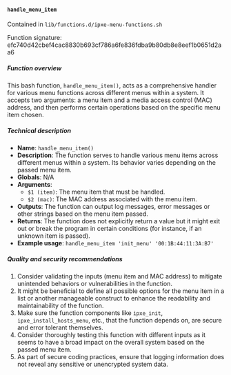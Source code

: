 #### `handle_menu_item`

Contained in `lib/functions.d/ipxe-menu-functions.sh`

Function signature: efc740d42cbef4cac8830b693cf786a6fe836fdba9b80db8e8eef1b0651d2aa6

##### Function overview

This bash function, `handle_menu_item()`, acts as a comprehensive handler for various menu functions across different menus within a system. It accepts two arguments: a menu item and a media access control (MAC) address, and then performs certain operations based on the specific menu item chosen.

##### Technical description

- **Name**: `handle_menu_item()`
- **Description**: The function serves to handle various menu items across different menus within a system. Its behavior varies depending on the passed menu item.
- **Globals**: N/A
- **Arguments**: 
    - `$1 (item)`: The menu item that must be handled.
    - `$2 (mac)`: The MAC address associated with the menu item.
- **Outputs**: The function can output log messages, error messages or other strings based on the menu item passed.
- **Returns**: The function does not explicitly return a value but it might exit out or break the program in certain conditions (for instance, if an unknown item is passed).
- **Example usage**: `handle_menu_item 'init_menu' '00:1B:44:11:3A:B7'`

##### Quality and security recommendations

1. Consider validating the inputs (menu item and MAC address) to mitigate unintended behaviors or vulnerabilities in the function.
2. It might be beneficial to define all possible options for the menu item in a list or another manageable construct to enhance the readability and maintainability of the function.
3. Make sure the function components like `ipxe_init`, `ipxe_install_hosts_menu`, etc., that the function depends on, are secure and error tolerant themselves.
4. Consider thoroughly testing this function with different inputs as it seems to have a broad impact on the overall system based on the passed menu item. 
5. As part of secure coding practices, ensure that logging information does not reveal any sensitive or unencrypted system data.

